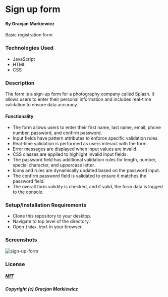 # Sign up form
#### By Gracjan Markiewicz
Basic registration form

### Technologies Used
  * JavaScript
  * HTML
  * CSS

### Description
The form is a sign-up form for a photography company called Splash. It allows users to enter their personal information and includes real-time validation to ensure data accuracy.

#### Functionality
* The form allows users to enter their first name, last name, email, phone number, password, and confirm password.
* Input fields have pattern attributes to enforce specific validation rules.
* Real-time validation is performed as users interact with the form.
* Error messages are displayed when input values are invalid.
* CSS classes are applied to highlight invalid input fields.
* The password field has additional validation rules for length, number, special character, and uppercase letter.
* Icons and rules are dynamically updated based on the password input.
* The confirm password field is validated to ensure it matches the password field.
* The overall form validity is checked, and if valid, the form data is logged to the console.

### Setup/Installation Requirements
  * Clone this repository to your desktop.
  * Navigate to top level of the directory.
  * Open ```index.html``` in your browser.

### Screenshots

![sign-up-form](https://github.com/Markewycz/sign-up-form/assets/118677334/b7c04f12-59ca-43e0-9790-28679c0590f1)


### License
##### <a href="https://opensource.org/license/mit/">MIT</a>
##### Copyright (c) Gracjan Markiewicz
